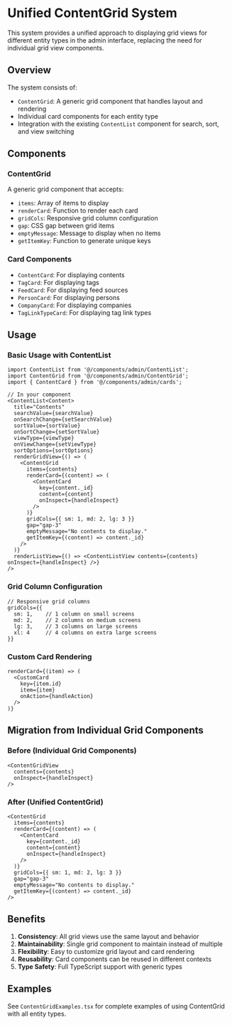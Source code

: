 # Unified ContentGrid System

This system provides a unified approach to displaying grid views for different entity types in the admin interface, replacing the need for individual grid view components.

## Overview

The system consists of:
- `ContentGrid`: A generic grid component that handles layout and rendering
- Individual card components for each entity type
- Integration with the existing `ContentList` component for search, sort, and view switching

## Components

### ContentGrid
A generic grid component that accepts:
- `items`: Array of items to display
- `renderCard`: Function to render each card
- `gridCols`: Responsive grid column configuration
- `gap`: CSS gap between grid items
- `emptyMessage`: Message to display when no items
- `getItemKey`: Function to generate unique keys

### Card Components
- `ContentCard`: For displaying contents
- `TagCard`: For displaying tags
- `FeedCard`: For displaying feed sources
- `PersonCard`: For displaying persons
- `CompanyCard`: For displaying companies
- `TagLinkTypeCard`: For displaying tag link types

## Usage

### Basic Usage with ContentList

```tsx
import ContentList from '@/components/admin/ContentList';
import ContentGrid from '@/components/admin/ContentGrid';
import { ContentCard } from '@/components/admin/cards';

// In your component
<ContentList<Content>
  title="Contents"
  searchValue={searchValue}
  onSearchChange={setSearchValue}
  sortValue={sortValue}
  onSortChange={setSortValue}
  viewType={viewType}
  onViewChange={setViewType}
  sortOptions={sortOptions}
  renderGridView={() => (
    <ContentGrid
      items={contents}
      renderCard={(content) => (
        <ContentCard
          key={content._id}
          content={content}
          onInspect={handleInspect}
        />
      )}
      gridCols={{ sm: 1, md: 2, lg: 3 }}
      gap="gap-3"
      emptyMessage="No contents to display."
      getItemKey={(content) => content._id}
    />
  )}
  renderListView={() => <ContentListView contents={contents} onInspect={handleInspect} />}
/>
```

### Grid Column Configuration

```tsx
// Responsive grid columns
gridCols={{ 
  sm: 1,    // 1 column on small screens
  md: 2,    // 2 columns on medium screens
  lg: 3,    // 3 columns on large screens
  xl: 4     // 4 columns on extra large screens
}}
```

### Custom Card Rendering

```tsx
renderCard={(item) => (
  <CustomCard
    key={item.id}
    item={item}
    onAction={handleAction}
  />
)}
```

## Migration from Individual Grid Components

### Before (Individual Grid Components)
```tsx
<ContentGridView
  contents={contents}
  onInspect={handleInspect}
/>
```

### After (Unified ContentGrid)
```tsx
<ContentGrid
  items={contents}
  renderCard={(content) => (
    <ContentCard
      key={content._id}
      content={content}
      onInspect={handleInspect}
    />
  )}
  gridCols={{ sm: 1, md: 2, lg: 3 }}
  gap="gap-3"
  emptyMessage="No contents to display."
  getItemKey={(content) => content._id}
/>
```

## Benefits

1. **Consistency**: All grid views use the same layout and behavior
2. **Maintainability**: Single grid component to maintain instead of multiple
3. **Flexibility**: Easy to customize grid layout and card rendering
4. **Reusability**: Card components can be reused in different contexts
5. **Type Safety**: Full TypeScript support with generic types

## Examples

See `ContentGridExamples.tsx` for complete examples of using ContentGrid with all entity types. 